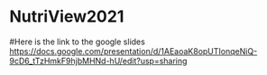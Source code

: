 # NutriView2021
#Here is the link to the google slides https://docs.google.com/presentation/d/1AEaoaK8opUTIonqeNiQ-9cD6_tTzHmkF9hjbMHNd-hU/edit?usp=sharing

